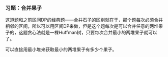 ### 习题：合并果子

这道题和之前区间DP的经典题——合并石子的区别就在于，那个题每次必须合并相邻的区间，所以可以用区间DP来做，但是这个题每次是可以合并任意的两堆果子的，这题贪心法就是一棵Huffman树，只要每次合并最小的两堆果子就可以了。

可以直接用最小堆来获取最小的两堆果子有多少个果子。
